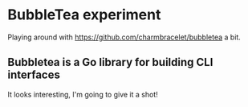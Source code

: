 # BubbleTea experiment

Playing around with <https://github.com/charmbracelet/bubbletea> a bit.

## Bubbletea is a Go library for building CLI interfaces

It looks interesting, I'm going to give it a shot!
